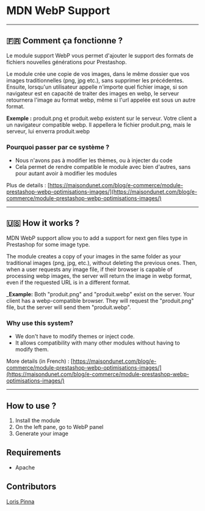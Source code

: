 # MDN WebP Support

------------------------------------

## 🇫🇷 Comment ça fonctionne ? 
Le module support WebP vous permet d'ajouter le support des formats de fichiers nouvelles générations pour Prestashop.

Le module crée une copie de vos images, dans le même dossier que vos images traditionnelles (png, jpg etc.), sans supprimer les précédentes. Ensuite, lorsqu'un utilisateur appelle n'importe quel fichier image, si son navigateur est en capacité de traiter des images en webp, le serveur retournera l'image au format webp, même si l'url appelée est sous un autre format.

__Exemple :__
produit.png et produit.webp existent sur le serveur. Votre client a un navigateur compatible webp. Il appellera le fichier produit.png, mais le serveur, lui enverra produit.webp

### Pourquoi passer par ce système  ?
- Nous n'avons pas à modifier les thèmes, ou à injecter du code
- Cela permet de rendre compatible le module avec bien d'autres, sans pour autant avoir à modifier les modules



 
Plus de details : [https://maisondunet.com/blog/e-commerce/module-prestashop-webp-optimisations-images/](https://maisondunet.com/blog/e-commerce/module-prestashop-webp-optimisations-images/)

------------------------------------

## 🇺🇸 How it works ? 
MDN WebP support allow you to add a support for next gen files type in Prestashop for some image type.
 
The module creates a copy of your images in the same folder as your traditional images (png, jpg, etc.), without deleting the previous ones. Then, when a user requests any image file, if their browser is capable of processing webp images, the server will return the image in webp format, even if the requested URL is in a different format.

___Example:__
Both "produit.png" and "produit.webp" exist on the server. Your client has a webp-compatible browser. They will request the "produit.png" file, but the server will send them "produit.webp".

### Why use this system?
- We don't have to modify themes or inject code.
- It allows compatibility with many other modules without having to modify them.

  
More details (in French) : [https://maisondunet.com/blog/e-commerce/module-prestashop-webp-optimisations-images/](https://maisondunet.com/blog/e-commerce/module-prestashop-webp-optimisations-images/)

------------------------------------


## How to use ?
1. Install the module
2. On the left pane, go to WebP panel
3. Generate your image

## Requirements
- Apache
  

## Contributors
[Loris Pinna](https://github.com/DevLoris)
